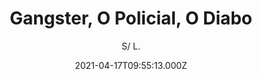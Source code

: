 ---
id: '53350e92-1308-47c8-9324-08f4381e8d49'
type: 'movie' # Filme, Série, Anime
title: "Gangster, O Policial, O Diabo"
synopsis: ["Jang Dong-Soo ( Ma Dong-Seok ) é um chefe de gangue em Cheonan. Ele se torna o alvo do serial killer Kang Kyung-Ho ( Kim Sung-Kyu ). Jang Dong-Soo sobrevive e ele é a única pessoa que sobreviveu de um ataque de Kang Kyung-Ho. O detetive Jung Tae-Seok ( Kim Moo-Yul ) detesta membros do crime organizado, mas trabalha com Jang Dong-Soo para capturar o serial killer Kang Kyung-Ho.",
]
originalTitle: "The Gangster, The Cop, The Devil"
date: '2021-04-17T09:55:13.000Z'
update: '2021-04-17T09:55:13.000Z'
releaseDate: 'T03:00:00.000Z'
imdb:
  rating: '6.9' # 8.5
  id: '' # tt0470752
duration: ': 1h 49 Min'
trailer:
  urls: [
    '_96SVqqFltA',
  ]
tags: ['1080p']
genre: ['Ação', 'Crime', 'Drama'] #
quality: 'WEB-DL' # BluRay, WEB-DL, HDTV, WEB-DL4K, WEB-DLe
format: 'MKV' # MKV, MP4, TS
audio: 'Português, Coreano' # Dublado, Legendado, Dual Audio, Dub & Leg
subtitle: 'S/ L.' # Português, inglês,
size: '2.2 GB' # 4.8 GB
audioQuality: 10
videoQuality: 10
directors: []
#  - name: 'Lana Wachowski'
#    image: ''
#  - name: 'Lilly Wachowski'
#    image: ''
cast: []
#  - name: 'Keanu Reeves'
#    image: ''
#    characterName: 'Neo'
writers: []
#  - name: ''
#    image: ''
maturityRating:
  age: '' # L , 10, 12, 14, 16, 18
  topics: [''] # Violence, Illegal drugs, Inappropriate Language, Legal Drugs, Sexual Content, Extreme Violence
###########################################
download:
  
  - url: 'magnet:?xt=urn:btih:78143e074f23a06750ff24dab22d473793328c53&dn=O.Gangster.o.Policial.e.o.Diabo.2021.WEB-DL.1080p.DUAL.COMANDO.TO&tr=udp%3a%2f%2fpublic.popcorn-tracker.org%3a6969%2fannounce&tr=udp%3a%2f%2ftracker.internetwarriors.net%3a1337%2fannounce&tr=udp%3a%2f%2ftracker.opentrackr.org%3a1337%2fannounce&tr=udp%3a%2f%2fexodus.desync.com%3a6969%2fannounce&tr=udp%3a%2f%2fretracker.lanta-net.ru%3a2710%2fannounce&tr=udp%3a%2f%2fopen.stealth.si%3a80%2fannounce&tr=udp%3a%2f%2fwww.torrent.eu.org%3a451%2fannounce&tr=udp%3a%2f%2fopentracker.i2p.rocks%3a6969%2fannounce&tr=http%3a%2f%2ftracker.opentrackr.org%3a1337%2fannounce&tr=udp%3a%2f%2f3rt.tace.ru%3a60889%2fannounce'
    resolution: '1080p' # 720p, 1080p, 4K,
    audio: 'Dual Áudio' # Dublado, Legendado, Dual Audio
    size: '' # 4.8 GB
    quality: '' # BluRay, WEB-DL
    format: '' # MKV
images:
  cover: '/assets/movies/gangster-o-policial-o-diabo.jpg'
  background: '/assets/movies/'
---